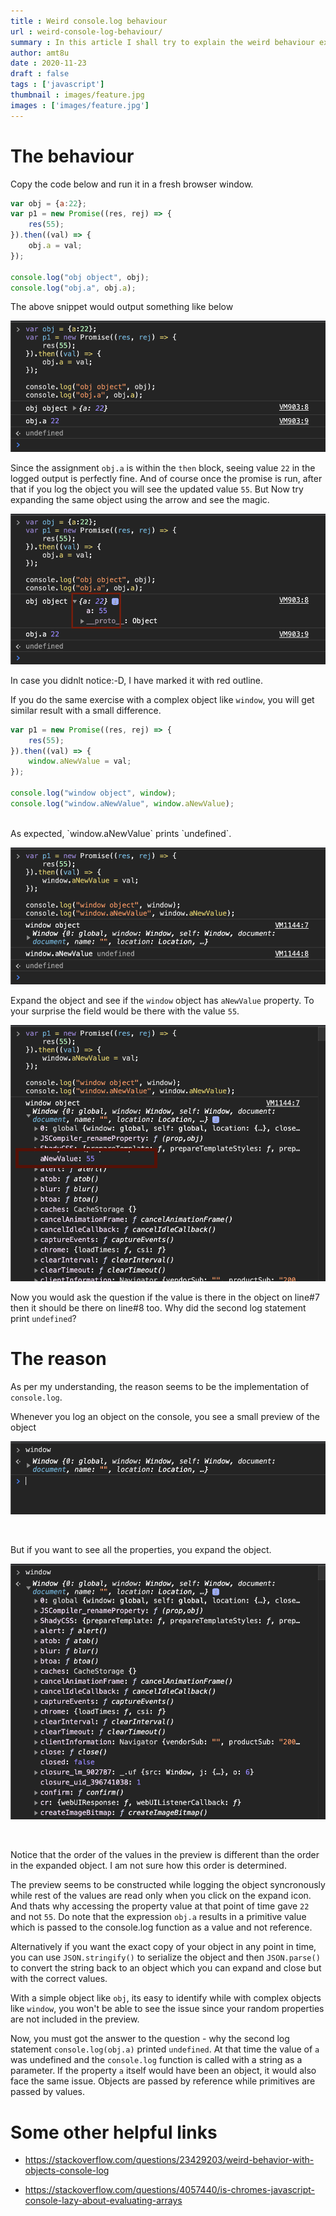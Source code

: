 ```yaml
---
title : Weird console.log behaviour
url : weird-console-log-behaviour/
summary : In this article I shall try to explain the weird behaviour exhibited by console.log function. Logging values is not as easy as it sounds.
author: amt8u
date : 2020-11-23
draft : false
tags : ['javascript']
thumbnail : images/feature.jpg
images : ['images/feature.jpg']
---
```



# The behaviour
Copy the code below and run it in a fresh browser window.

```js
var obj = {a:22};
var p1 = new Promise((res, rej) => {
    res(55);
}).then((val) => {
    obj.a = val;
});

console.log("obj object", obj);
console.log("obj.a", obj.a);
```

The above snippet would output something like below

![Default output](images/console.log_output.png)

Since the assignment `obj.a` is within the `then` block, seeing value `22` in the logged output is perfectly fine. And of course once the promise is run, after that if you log the object you will see the updated value `55`. But Now try expanding the same object using the arrow and see the magic.

![Exapanded output](images/console.log_output__expanded.png)


In case you didnlt notice:-D, I have marked it with red outline.

If you do the same exercise with a complex object like `window`, you will get similar result with a small difference.

```js
var p1 = new Promise((res, rej) => {
    res(55);
}).then((val) => {
    window.aNewValue = val;
});

console.log("window object", window);
console.log("window.aNewValue", window.aNewValue);
```

<br>
As expected, `window.aNewValue` prints `undefined`.

![window](images/window_aNewValue.png)

Expand the object and see if the `window` object has `aNewValue` property. To your surprise the field would be there with the value `55`.

![window](images/window_expanded_aNewValue.png)

Now you would ask the question if the value is there in the object on line#7 then it should be there on line#8 too. Why did the second log statement print `undefined`?

# The reason
As per my understanding, the reason seems to be the implementation of `console.log`.

Whenever you log an object on the console, you see a small preview of the object

![object preview](images/window_preview.png)

<br>

But if you want to see all the properties, you expand the object.

![object expanded](images/window_expanded.png)

<br>

Notice that the order of the values in the preview is different than the order in the expanded object. I am not sure how this order is determined.

The preview seems to be constructed while logging the object syncronously while rest of the values are read only when you click on the expand icon. And thats why accessing the property value at that point of time gave `22` and not `55`. Do note that the expression `obj.a` results in a primitive value which is passed to the console.log function as a value and not reference.

Alternatively if you want the exact copy of your object in any point in time, you can use `JSON.stringify()` to serialize the object and then `JSON.parse()` to convert the string back to an object which you can expand and close but with the correct values.

With a simple object like `obj`, its easy to identify while with complex objects like `window`, you won't be able to see the issue since your random properties are not included in the preview.

Now, you must got the answer to the question - why the second log statement `console.log(obj.a)` printed `undefined`. At that time the value of `a` was undefined and the `console.log` function is called with a string as a parameter. If the property `a` itself would have been an object, it would also face the same issue. Objects are passed by reference while primitives are passed by values.

# Some other helpful links

* https://stackoverflow.com/questions/23429203/weird-behavior-with-objects-console-log

* https://stackoverflow.com/questions/4057440/is-chromes-javascript-console-lazy-about-evaluating-arrays

